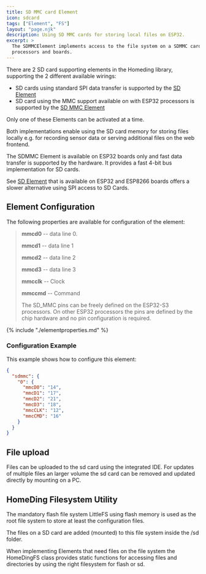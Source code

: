 ```yaml
---
title: SD MMC card Element
icon: sdcard
tags: ["Element", "FS"]
layout: "page.njk"
description: Using SD MMC cards for storing local files on ESP32.
excerpt: >
  The SDMMCElement implements access to the file system on a SDMMC card on ESP32
  processors and boards.
---
```


There are 2 SD card supporting elements in the Homeding library, supporting the 2 different available wirings:

* SD cards using standard SPI data transfer is supported by the [SD Element]
* SD card using the MMC support available on with ESP32 processors is supported by the [SD MMC Element]

Only one of these Elements can be activated at a time.

Both implementations enable using the SD card memory for storing files locally
e.g. for recording sensor data or serving additional files on the web frontend.

The SDMMC Element is available on ESP32 boards only and fast data transfer is supported by the hardware.
It provides a fast 4-bit bus implementation for SD cards.

See [SD Element] that is available on ESP32 and ESP8266 boards offers
a slower alternative using SPI access to SD Cards.


## Element Configuration

The following properties are available for configuration of the element:

> **mmcd0** --  data line 0.
>
> **mmcd1** --  data line 1
>
> **mmcd2** -- data line 2
>
> **mmcd3** -- data line 3
>
> **mmcclk** -- Clock
>
> **mmccmd** -- Command
>
> The SD_MMC pins can be freely defined on the ESP32-S3 processors.
> On other ESP32 processors the pins are defined by the chip hardware and no pin configuration is required.

{% include "./elementproperties.md" %}


### Configuration Example

This example shows how to configure this element:

``` json
{ 
  "sdmmc": {
    "0": {
      "mmcD0": "14",
      "mmcD1": "17",
      "mmcD2": "21",
      "mmcD3": "18",
      "mmcCLK": "12",
      "mmcCMD": "16"
    }
  }
}
```


## File upload

Files can be uploaded to the sd card using the integrated IDE.
For updates of multiple files an larger volume
the sd card can be removed and updated directly by mounting on a PC.


## HomeDing Filesystem Utility

The mandatory flash file system LittleFS using flash memory
is used as the root file system to store at least the configuration files.

The files on a SD card are added (mounted) to this file system inside the /sd folder.

When implementing Elements that need files on the file system the HomeDingFS class provides
static functions for accessing files and directories by using the right filesystem for flash or sd.

[SD Element]:/elements/sd.md
[SD MMC Element]:/elements/sdmmc.md
